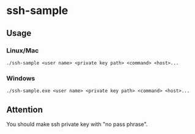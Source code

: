 # ssh-sample

## Usage

### Linux/Mac

```
./ssh-sample <user name> <private key path> <command> <host>...
```

### Windows

```
./ssh-sample.exe <user name> <private key path> <command> <host>...
```

## Attention

You should make ssh private key with "no pass phrase".
